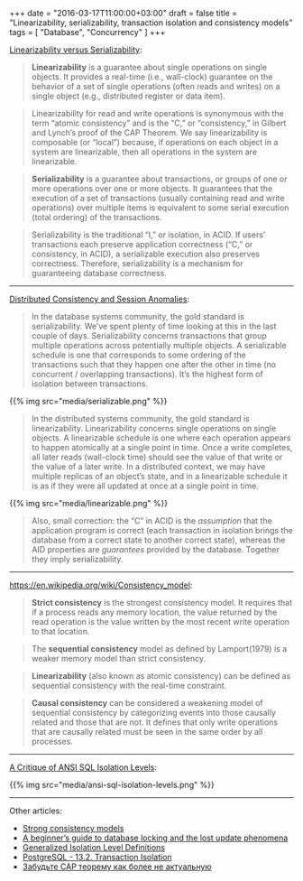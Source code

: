 +++
date = "2016-03-17T11:00:00+03:00"
draft = false
title = "Linearizability, serializability, transaction isolation and consistency models"
tags = [ "Database", "Concurrency" ]
+++

[Linearizability versus Serializability](http://www.bailis.org/blog/linearizability-versus-serializability/):

> **Linearizability** is a guarantee about single operations on single objects. It provides a real-time (i.e., wall-clock) guarantee on the behavior of a set of single operations (often reads and writes) on a single object (e.g., distributed register or data item).

> Linearizability for read and write operations is synonymous with the term “atomic consistency” and is the “C,” or “consistency,” in Gilbert and Lynch’s proof of the CAP Theorem. We say linearizability is composable (or “local”) because, if operations on each object in a system are linearizable, then all operations in the system are linearizable.

> **Serializability** is a guarantee about transactions, or groups of one or more operations over one or more objects. It guarantees that the execution of a set of transactions (usually containing read and write operations) over multiple items is equivalent to some serial execution (total ordering) of the transactions.

> Serializability is the traditional “I,” or isolation, in ACID. If users’ transactions each preserve application correctness (“C,” or consistency, in ACID), a serializable execution also preserves correctness. Therefore, serializability is a mechanism for guaranteeing database correctness.

***

[Distributed Consistency and Session Anomalies](http://blog.acolyer.org/2016/02/26/distributed-consistency-and-session-anomalies/):

> In the database systems community, the gold standard is serializability. We’ve spent plenty of time looking at this in the last couple of days. Serializability concerns transactions that group multiple operations across potentially multiple objects. A serializable schedule is one that corresponds to some ordering of the transactions such that they happen one after the other in time (no concurrent / overlapping transactions). It’s the highest form of isolation between transactions.

{{% img src="media/serializable.png" %}}

> In the distributed systems community, the gold standard is linearizability. Linearizability concerns single operations on single objects. A linearizable schedule is one where each operation appears to happen atomically at a single point in time. Once a write completes, all later reads (wall-clock time) should see the value of that write or the value of a later write. In a distributed context, we may have multiple replicas of an object’s state, and in a linearizable schedule it is as if they were all updated at once at a single point in time.

{{% img src="media/linearizable.png" %}}

> Also, small correction: the “C” in ACID is the *assumption* that the application program is correct (each transaction in isolation brings the database from a correct state to another correct state), whereas the AID properties are *guarantees* provided by the database. Together they imply serializability.

***

https://en.wikipedia.org/wiki/Consistency_model:

> **Strict consistency** is the strongest consistency model. It requires that if a process reads any memory location, the value returned by the read operation is the value written by the most recent write operation to that location.

> The **sequential consistency** model as defined by Lamport(1979) is a weaker memory model than strict consistency.

> **Linearizability** (also known as atomic consistency) can be defined as sequential consistency with the real-time constraint.

> **Causal consistency** can be considered a weakening model of sequential consistency by categorizing events into those causally related and those that are not. It defines that only write operations that are causally related must be seen in the same order by all processes.

***

[A Critique of ANSI SQL Isolation Levels](http://blog.acolyer.org/2016/02/24/a-critique-of-ansi-sql-isolation-levels/):

{{% img src="media/ansi-sql-isolation-levels.png" %}}

***

Other articles:

* [Strong consistency models](https://aphyr.com/posts/313-strong-consistency-models)
* [A beginner’s guide to database locking and the lost update phenomena](http://vladmihalcea.com/2014/09/14/a-beginners-guide-to-database-locking-and-the-lost-update-phenomena/)
* [Generalized Isolation Level Definitions](http://blog.acolyer.org/2016/02/25/generalized-isolation-level-definitions/)
* [PostgreSQL - 13.2. Transaction Isolation](http://www.postgresql.org/docs/current/static/transaction-iso.html)
* [Забудьте САР теорему как более не актуальную](https://habrahabr.ru/post/258145/)

